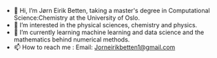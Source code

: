 - 👋 Hi, I’m Jørn Eirik Betten, taking a master's degree in Computational Science:Chemistry at the University of Oslo. 
- 👀 I’m interested in the physical sciences, chemistry and physics. 
- 🌱 I’m currently learning machine learning and data science and the mathematics behind numerical methods. 
- 📫 How to reach me : 
      Email: Jorneirikbetten1@gmail.com

<!---
JornEirikBetten/JornEirikBetten is a ✨ special ✨ repository because its `README.md` (this file) appears on your GitHub profile.
You can click the Preview link to take a look at your changes.
--->
